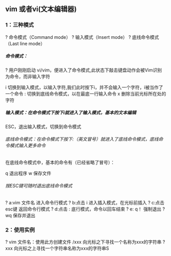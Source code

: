 ## vim 或者vi(文本编辑器)

### 1：三种模式

?	命令模式（Command mode） ?	输入模式（Insert mode） ?	底线命令模式（Last line mode）

##### 命令模式：

?	用户刚刚启动 vi/vim，便进入了命令模式,此状态下敲击键盘动作会被Vim识别为命令，而非输入字符

i 切换到输入模式，以输入字符,我们此时按下i，并不会输入一个字符，i被当作了一个命令 : 切换到底线命令模式，以在最底一行输入命令 x 删除当前光标所在处的字符

##### 输入模式：在命令模式下按下i就进入了输入模式，基本的文本编辑

ESC，退出输入模式，切换到命令模式

###### 底线命令模式：在命令模式下按下:（英文冒号）就进入了底线命令模式，底线命令模式输入更多命令

在底线命令模式中，基本的命令有（已经省略了冒号）：

q 退出程序 w 保存文件

###### 按ESC键可随时退出底线命令模式

?	a:vim 文件名 进入命令行模式 ?	b:点击 i 进入插入模式，在光标前插入 ?	c:点击 esc键 返回命令行模式 ?	d:点击 : 底行模式，命令以回车结束 ?	e: q！ 强制退出 ?	wq 保存并退出

### 2：使用实例

?	vim 文件名：使用此方创建文件 /xxx 向光标之下寻找一个名称为xxx的字符串 ?xxx	向光标之上寻找一个字符串名称为xxx的字符串S